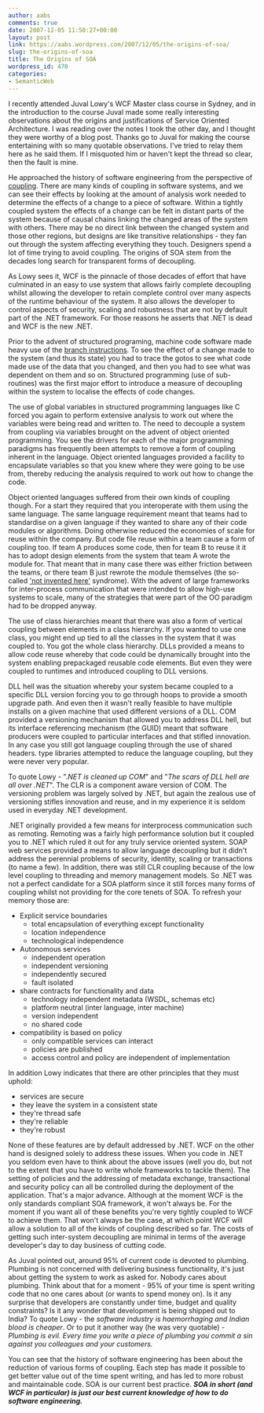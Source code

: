 ```yaml
---
author: aabs
comments: true
date: 2007-12-05 11:50:27+00:00
layout: post
link: https://aabs.wordpress.com/2007/12/05/the-origins-of-soa/
slug: the-origins-of-soa
title: The Origins of SOA
wordpress_id: 470
categories:
- SemanticWeb
---
```


I recently attended Juval Lowy's WCF Master class course in Sydney, and in the introduction to the course Juval made some really interesting observations about the origins and justifications of Service Oriented Architecture. I was reading over the notes I took the other day, and I thought they were worthy of a blog post. Thanks go to Juval for making the course entertaining with so many quotable observations. I've tried to relay them here as he said them. If I misquoted him or haven't kept the thread so clear, then the fault is mine.  

He approached the history of software engineering from the perspective of [coupling](http://en.wikipedia.org/wiki/Coupling_%28computer_science%29). There are many kinds of coupling in software systems, and we can see their effects by looking at the amount of analysis work needed to determine the effects of a change to a piece of software. Within a tightly coupled system the effects of a change can be felt in distant parts of the system because of causal chains linking the changed areas of the system with others. There may be no direct link between the changed system and those other regions, but designs are like transitive relationships - they fan out through the system affecting everything they touch. Designers spend a lot of time trying to avoid coupling. The origins of SOA stem from the decades long search for transparent forms of decoupling.  

As Lowy sees it, WCF is the pinnacle of those decades of effort that have culminated in an easy to use system that allows fairly complete decoupling whilst allowing the developer to retain complete control over many aspects of the runtime behaviour of the system. It also allows the developer to control aspects of security, scaling and robustness that are not by default part of the .NET framework. For those reasons he asserts that .NET is dead and WCF is the new .NET.  

Prior to the advent of structured programing, machine code software made heavy use of the [branch instructions](http://en.wikipedia.org/wiki/Considered_Harmful). To see the effect of a change made to the system (and thus its state) you had to trace the gotos to see what code made use of the data that you changed, and then you had to see what was dependent on them and so on. Structured programming (use of sub-routines) was the first major effort to introduce a measure of decoupling within the system to localise the effects of code changes.  

The use of global variables in structured programming languages like C forced you again to perform extensive analysis to work out where the variables were being read and written to. The need to decouple a system from coupling via variables brought on the advent of object oriented programming. You see the drivers for each of the major programming paradigms has frequently been attempts to remove a form of coupling inherent in the language. Object oriented languages provided a facility to encapsulate variables so that you knew where they were going to be use from, thereby reducing the analysis required to work out how to change the code.

Object oriented languages suffered from their own kinds of coupling though. For a start they required that you interoperate with them using the same language. The same language requirement meant that teams had to standardise on a given language if they wanted to share any of their code modules or algorithms. Doing otherwise reduced the economies of scale for reuse within the company. But code file reuse within a team cause a form of coupling too. If team A produces some code, then for team B to reuse it it has to adopt design elements from the system that team A wrote the module for. That meant that in many case there was either friction between the teams, or there team B just rewrote the module themselves (the so-called ['not invented here'](http://en.wikipedia.org/wiki/Not_invented_here) syndrome). With the advent of large frameworks for inter-process communication that were intended to allow high-use systems to scale, many of the strategies that were part of the OO paradigm had to be dropped anyway.

The use of class hierarchies meant that there was also a form of vertical coupling between elements in a class hierarchy. If you wanted to use one class, you might end up tied to all the classes in the system that it was coupled to. You got the whole class hierarchy. DLLs provided a means to allow code reuse whereby that code could be dynamically brought into the system enabling prepackaged reusable code elements. But even they were coupled to runtimes and introduced coupling to DLL versions. 

DLL hell was the situation whereby your system became coupled to a specific DLL version forcing you to go through hoops to provide a smooth upgrade path. And even then it wasn't really feasible to have multiple installs on a given machine that used different versions of a DLL. COM provided a versioning mechanism that allowed you to address DLL hell, but its interface referencing mechanism (the GUID) meant that software producers were coupled to particular interfaces and that stifled innovation. In any case you still got language coupling through the use of shared headers. type libraries attempted to reduce the language coupling, but they were never very popular.

To quote Lowy - "._NET is cleaned up COM_" and "_The scars of DLL hell are all over .NET_". The CLR is a component aware version of COM. The versioning problem was largely solved by .NET, but again the zealous use of versioning stifles innovation and reuse, and in my experience it is seldom used in everyday .NET development.

.NET originally provided a few means for interprocess communication such as remoting. Remoting was a fairly high performance solution but it coupled you to .NET which ruled it out for any truly service oriented system. SOAP web services provided a means to allow language decoupling but it didn't address the perennial problems of security, identity, scaling or transactions (to name a few). In addition, there was still CLR coupling because of the low level coupling to threading and memory management models. So .NET was not a perfect candidate for a SOA platform since it still forces many forms of coupling whilst not providing for the core tenets of SOA. To refresh your memory those are:

  * Explicit service boundaries  
    * total encapsulation of everything except functionality  
    * location independence  
    * technological independence
  * Autonomous services  
    * independent operation  
    * independent versioning  
    * independently secured  
    * fault isolated
  * share contracts for functionality and data  
    * technology independent metadata (WSDL, schemas etc)  
    * platform neutral (inter language, inter machine)  
    * version independent  
    * no shared code
  * compatibility is based on policy  
    * only compatible services can interact  
    * policies are published  
    * access control and policy are independent of implementation

In addition Lowy indicates that there are other principles that they must uphold:

  * services are secure  
  * they leave the system in a consistent state  
  * they're thread safe  
  * they're reliable  
  * they're robust

None of these features are by default addressed by .NET. WCF on the other hand is designed solely to address these issues. When you code in .NET you seldom even have to think about the above issues (well you do, but not to the extent that you have to write whole frameworks to tackle them). The setting of policies and the addressing of metadata exchange, transactional and security policy can all be controlled during the deployment of the application. That's a major advance. Although at the moment WCF is the only standards compliant SOA framework, it won't always be. For the moment if you want all of these benefits you're very tightly coupled to WCF to achieve them. That won't always be the case, at which point WCF will allow a solution to all of the kinds of coupling described so far. The costs of getting such inter-system decoupling are minimal in terms of the average developer's day to day business of cutting code. 

As Juval pointed out, around 95% of current code is devoted to plumbing. Plumbing is not concerned with delivering business functionality, it's just about getting the system to work as asked for. Nobody cares about plumbing. Think about that for a moment - 95% of your time is spent writing code that no one cares about (or wants to spend money on). Is it any surprise that developers are constantly under time, budget and quality constraints? Is it any wonder that development is being shipped out to India? To quote Lowy - the _software industry is haemorrhaging and Indian blood is cheaper_. Or to put it another way (he was very quotable) - _Plumbing is evil. Every time you write a piece of plumbing you commit a sin against you colleagues and your customers._

You can see that the history of software engineering has been about the reduction of various forms of coupling. Each step has made it possible to get better value out of the time spent writing, and has led to more robust and maintainable code. SOA is our current best practice. **_SOA in short (and WCF in particular) is just our best current knowledge of how to do software engineering._**
